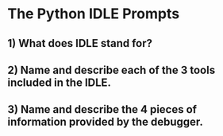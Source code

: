 # The Python IDLE Prompts

## 1) What does IDLE stand for?

## 2) Name and describe each of the 3 tools included in the IDLE.

## 3) Name and describe the 4 pieces of information provided by the debugger.
